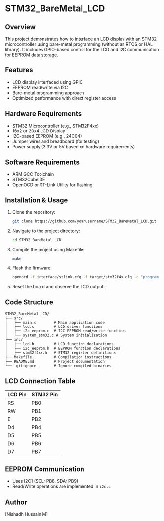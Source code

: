# STM32_BareMetal_LCD

## Overview
This project demonstrates how to interface an LCD display with an STM32 microcontroller using bare-metal programming (without an RTOS or HAL library). It includes GPIO-based control for the LCD and I2C communication for EEPROM data storage.

## Features
- LCD display interfaced using GPIO
- EEPROM read/write via I2C
- Bare-metal programming approach
- Optimized performance with direct register access

## Hardware Requirements
- STM32 Microcontroller (e.g., STM32F4xx)
- 16x2 or 20x4 LCD Display
- I2C-based EEPROM (e.g., 24C04)
- Jumper wires and breadboard (for testing)
- Power supply (3.3V or 5V based on hardware requirements)

## Software Requirements
- ARM GCC Toolchain
- STM32CubeIDE 
- OpenOCD or ST-Link Utility for flashing

## Installation & Usage
1. Clone the repository:
   ```sh
   git clone https://github.com/yourusername/STM32_BareMetal_LCD.git
   ```
2. Navigate to the project directory:
   ```sh
   cd STM32_BareMetal_LCD
   ```
3. Compile the project using Makefile:
   ```sh
   make
   ```
4. Flash the firmware:
   ```sh
   openocd -f interface/stlink.cfg -f target/stm32f4x.cfg -c "program main.elf verify reset exit"
   ```
5. Reset the board and observe the LCD output.

## Code Structure
```
STM32_BareMetal_LCD/
├── src/
│   ├── main.c        # Main application code
│   ├── lcd.c         # LCD driver functions
│   ├── i2c_eeprom.c  # I2C EEPROM read/write functions
│   └── system_stm32.c # System initialization
├── inc/
│   ├── lcd.h         # LCD function declarations
│   ├── i2c_eeprom.h  # EEPROM function declarations
│   ├── stm32f4xx.h   # STM32 register definitions
├── Makefile          # Compilation instructions
├── README.md         # Project documentation
└── .gitignore        # Ignore compiled binaries
```

## LCD Connection Table
| LCD Pin | STM32 Pin |
|---------|----------|
| RS      | PB0      |
| RW      | PB1      |
| E       | PB2      |
| D4      | PB4      |
| D5      | PB5      |
| D6      | PB6      |
| D7      | PB7      |

## EEPROM Communication
- Uses I2C1 (SCL: PB8, SDA: PB9)
- Read/Write operations are implemented in `i2c.c`



## Author
[Nishadh Hussain M]

